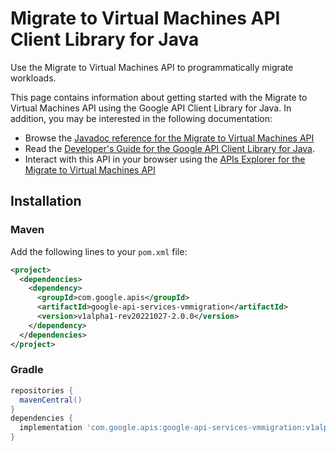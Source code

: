 # Migrate to Virtual Machines API Client Library for Java

Use the Migrate to Virtual Machines API to programmatically migrate workloads. 

This page contains information about getting started with the Migrate to Virtual Machines API
using the Google API Client Library for Java. In addition, you may be interested
in the following documentation:

* Browse the [Javadoc reference for the Migrate to Virtual Machines API][javadoc]
* Read the [Developer's Guide for the Google API Client Library for Java][google-api-client].
* Interact with this API in your browser using the [APIs Explorer for the Migrate to Virtual Machines API][api-explorer]

## Installation

### Maven

Add the following lines to your `pom.xml` file:

```xml
<project>
  <dependencies>
    <dependency>
      <groupId>com.google.apis</groupId>
      <artifactId>google-api-services-vmmigration</artifactId>
      <version>v1alpha1-rev20221027-2.0.0</version>
    </dependency>
  </dependencies>
</project>
```

### Gradle

```gradle
repositories {
  mavenCentral()
}
dependencies {
  implementation 'com.google.apis:google-api-services-vmmigration:v1alpha1-rev20221027-2.0.0'
}
```

[javadoc]: https://googleapis.dev/java/google-api-services-vmmigration/latest/index.html
[google-api-client]: https://github.com/googleapis/google-api-java-client/
[api-explorer]: https://developers.google.com/apis-explorer/#p/vmmigration/v1/
